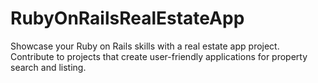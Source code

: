 # RubyOnRailsRealEstateApp
Showcase your Ruby on Rails skills with a real estate app project. Contribute to projects that create user-friendly applications for property search and listing.
